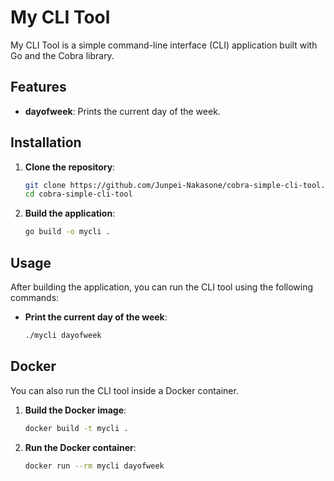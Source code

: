 # My CLI Tool

My CLI Tool is a simple command-line interface (CLI) application built with Go and the Cobra library.

## Features

- **dayofweek**: Prints the current day of the week.

## Installation

1. **Clone the repository**:

    ```sh
    git clone https://github.com/Junpei-Nakasone/cobra-simple-cli-tool.git
    cd cobra-simple-cli-tool
    ```

2. **Build the application**:

    ```sh
    go build -o mycli .
    ```

## Usage

After building the application, you can run the CLI tool using the following commands:

- **Print the current day of the week**:

    ```sh
    ./mycli dayofweek
    ```

## Docker

You can also run the CLI tool inside a Docker container.

1. **Build the Docker image**:

    ```sh
    docker build -t mycli .
    ```

2. **Run the Docker container**:

    ```sh
    docker run --rm mycli dayofweek
    ```


